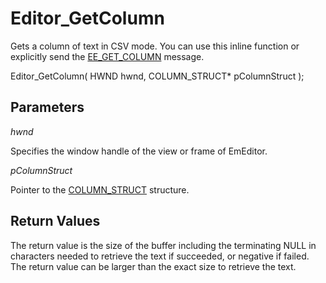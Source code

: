 # Editor\_GetColumn

Gets a column of text in CSV mode. You can use this inline function or explicitly send the
[EE\_GET\_COLUMN](../message/ee_get_column) message.

Editor\_GetColumn( HWND hwnd, COLUMN\_STRUCT\* pColumnStruct );

## Parameters

_hwnd_

Specifies the window handle of the view or frame of EmEditor.

_pColumnStruct_

Pointer to the [COLUMN\_STRUCT](../structure/column_struct) structure.

## Return Values

The return value is the size of the buffer including the terminating NULL in characters needed to retrieve the text if succeeded, or negative if failed. The return value can be larger than the exact size to retrieve the text.
